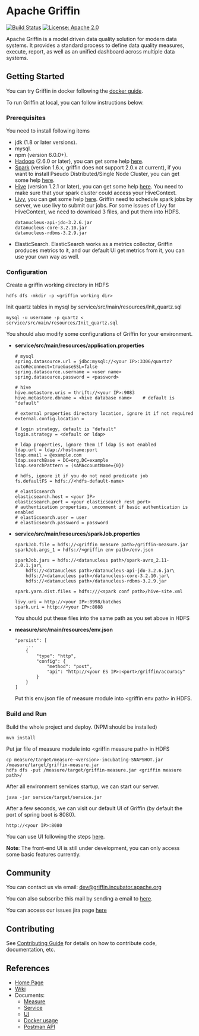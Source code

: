 

<!--
Licensed to the Apache Software Foundation (ASF) under one
or more contributor license agreements.  See the NOTICE file
distributed with this work for additional information
regarding copyright ownership.  The ASF licenses this file
to you under the Apache License, Version 2.0 (the
"License"); you may not use this file except in compliance
with the License.  You may obtain a copy of the License at

  http://www.apache.org/licenses/LICENSE-2.0

Unless required by applicable law or agreed to in writing,
software distributed under the License is distributed on an
"AS IS" BASIS, WITHOUT WARRANTIES OR CONDITIONS OF ANY
KIND, either express or implied.  See the License for the
specific language governing permissions and limitations
under the License.
-->


# Apache Griffin  
[![Build Status](https://travis-ci.org/apache/incubator-griffin.svg?branch=master)](https://travis-ci.org/apache/incubator-griffin) [![License: Apache 2.0](https://camo.githubusercontent.com/8cb994f6c4a156c623fe057fccd7fb7d7d2e8c9b/68747470733a2f2f696d672e736869656c64732e696f2f62616467652f6c6963656e73652d417061636865253230322d3445423142412e737667)](https://www.apache.org/licenses/LICENSE-2.0.html)    

Apache Griffin is a model driven data quality solution for modern data systems. It provides a standard process to define data quality measures, execute, report, as well as an unified dashboard across multiple data systems. 

## Getting Started


You can try Griffin in docker following the [docker guide](https://github.com/apache/incubator-griffin/blob/master/griffin-doc/docker/griffin-docker-guide.md).

To run Griffin at local, you can follow instructions below.

### Prerequisites
You need to install following items 
- jdk (1.8 or later versions).
- mysql.
- npm (version 6.0.0+).
- [Hadoop](http://apache.claz.org/hadoop/common/hadoop-2.6.0/hadoop-2.6.0.tar.gz) (2.6.0 or later), you can get some help [here](https://hadoop.apache.org/docs/r2.7.2/hadoop-project-dist/hadoop-common/SingleCluster.html).
-  [Spark](http://spark.apache.org/downloads.html) (version 1.6.x, griffin does not support 2.0.x at current), if you want to install Pseudo Distributed/Single Node Cluster, you can get some help [here](http://why-not-learn-something.blogspot.com/2015/06/spark-installation-pseudo.html).
- [Hive](http://apache.claz.org/hive/hive-1.2.1/apache-hive-1.2.1-bin.tar.gz) (version 1.2.1 or later), you can get some help [here](https://cwiki.apache.org/confluence/display/Hive/GettingStarted#GettingStarted-RunningHive).
    You need to make sure that your spark cluster could access your HiveContext.
- [Livy](http://archive.cloudera.com/beta/livy/livy-server-0.3.0.zip), you can get some help [here](http://livy.io/quickstart.html).
    Griffin need to schedule spark jobs by server, we use livy to submit our jobs.
    For some issues of Livy for HiveContext, we need to download 3 files, and put them into HDFS.
    ```
    datanucleus-api-jdo-3.2.6.jar
    datanucleus-core-3.2.10.jar
    datanucleus-rdbms-3.2.9.jar
    ```
- ElasticSearch. 
	ElasticSearch works as a metrics collector, Griffin produces metrics to it, and our default UI get metrics from it, you can use your own way as well.

### Configuration

Create a griffin working directory in HDFS
```
hdfs dfs -mkdir -p <griffin working dir>
```
Init quartz tables in mysql by service/src/main/resources/Init_quartz.sql
```
mysql -u username -p quartz < service/src/main/resources/Init_quartz.sql
```


You should also modify some configurations of Griffin for your environment.

- <b>service/src/main/resources/application.properties</b>

    ```
    # mysql
    spring.datasource.url = jdbc:mysql://<your IP>:3306/quartz?autoReconnect=true&useSSL=false
    spring.datasource.username = <user name>
    spring.datasource.password = <password>
    
    # hive
    hive.metastore.uris = thrift://<your IP>:9083
    hive.metastore.dbname = <hive database name>    # default is "default"
    
    # external properties directory location, ignore it if not required
    external.config.location =

	# login strategy, default is "default"
	login.strategy = <default or ldap>

	# ldap properties, ignore them if ldap is not enabled
	ldap.url = ldap://hostname:port
	ldap.email = @example.com
	ldap.searchBase = DC=org,DC=example
	ldap.searchPattern = (sAMAccountName={0})

	# hdfs, ignore it if you do not need predicate job
	fs.defaultFS = hdfs://<hdfs-default-name>

	# elasticsearch
	elasticsearch.host = <your IP>
	elasticsearch.port = <your elasticsearch rest port>
	# authentication properties, uncomment if basic authentication is enabled
	# elasticsearch.user = user
	# elasticsearch.password = password
    ```
- <b>service/src/main/resources/sparkJob.properties</b>
    ```
    sparkJob.file = hdfs://<griffin measure path>/griffin-measure.jar
    sparkJob.args_1 = hdfs://<griffin env path>/env.json
    
    sparkJob.jars = hdfs://<datanucleus path>/spark-avro_2.11-2.0.1.jar\
	    hdfs://<datanucleus path>/datanucleus-api-jdo-3.2.6.jar\
	    hdfs://<datanucleus path>/datanucleus-core-3.2.10.jar\
	    hdfs://<datanucleus path>/datanucleus-rdbms-3.2.9.jar
	    
	spark.yarn.dist.files = hdfs:///<spark conf path>/hive-site.xml
	
    livy.uri = http://<your IP>:8998/batches
    spark.uri = http://<your IP>:8088
    ```
    You should put these files into the same path as you set above in HDFS

- <b>measure/src/main/resources/env.json</b> 
	```
	"persist": [
	    ...
	    {
			"type": "http",
			"config": {
		        "method": "post",
		        "api": "http://<your ES IP>:<port>/griffin/accuracy"
			}
		}
	]
	```
	Put this env.json file of measure module into \<griffin env path> in HDFS.
	
### Build and Run

Build the whole project and deploy. (NPM should be installed)

  ```
  mvn install
  ```
 
Put jar file of measure module into \<griffin measure path> in HDFS
```
cp measure/target/measure-<version>-incubating-SNAPSHOT.jar /measure/target/griffin-measure.jar
hdfs dfs -put /measure/target/griffin-measure.jar <griffin measure path>/
  ```

After all environment services startup, we can start our server.

  ```
  java -jar service/target/service.jar
  ```
    
After a few seconds, we can visit our default UI of Griffin (by default the port of spring boot is 8080).

  ```
  http://<your IP>:8080
  ```

You can use UI following the steps  [here](https://github.com/apache/incubator-griffin/blob/master/griffin-doc/ui/user-guide.md).

**Note**: The front-end UI is still under development, you can only access some basic features currently.

## Community

You can contact us via email: <a href="mailto:dev@griffin.incubator.apache.org">dev@griffin.incubator.apache.org</a>

You can also subscribe this mail by sending a email to [here](mailto:dev-subscribe@griffin.incubator.apache.org). 

You can access our issues jira page [here](https://issues.apache.org/jira/browse/GRIFFIN)



## Contributing

See [Contributing Guide](./CONTRIBUTING.md) for details on how to contribute code, documentation, etc.

## References
- [Home Page](http://griffin.incubator.apache.org/)
- [Wiki](https://cwiki.apache.org/confluence/display/GRIFFIN/Apache+Griffin)
- Documents:
	- [Measure](https://github.com/apache/incubator-griffin/tree/master/griffin-doc/measure)
	- [Service](https://github.com/apache/incubator-griffin/tree/master/griffin-doc/service)
	- [UI](https://github.com/apache/incubator-griffin/tree/master/griffin-doc/ui)
	- [Docker usage](https://github.com/apache/incubator-griffin/tree/master/griffin-doc/docker)
	- [Postman API](https://github.com/apache/incubator-griffin/tree/master/griffin-doc/service/postman)
